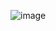 

![image](https://github.com/Sa-Rangaraj/cse15l-lab-reports/assets/158000497/ea15df06-56dc-4c5d-bb6c-94349eb2f89d)
